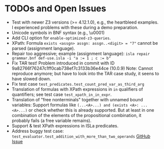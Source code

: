 # TODOs and Open Issues

- Test with newer Z3 versions (>= 4.12.1.0), e.g., the heartbleed examples. I experienced
  problems with these during a demo preparation.
- Unicode symbols in BNF syntax (e.g., \u0001)
- Add CLI option for `enable-optimized-z3-queries`.
- XPath: Formula `exists <assgn> assgn: assgn..<digit> = "7"` cannot be parsed
  (assignment language).
- Repair too aggressive; example (assignment language):
  `isla repair grammar.bnf def-use.isla -i "a := 1 ; c := b"`
- Fix TAR test! Problem introduced in commit with ID 9a82766f76247c1ff0cab738ef7c3133b36e44ce (10.0.9)
  Note: Cannot reproduce anymore; but have to look into the TAR case study, it seens to have slowed down.
- Fix test case `test_predicates.test_count_pred_var_as_third_arg`
- Translation of formulas with XPath expressions in `in` qualifiers of quantifiers; see test
  case `test_xpath_in_in_expr`.
- Translation of "free nonterminals" together with unnamed bound variables:
  Support formulas like `(...<A>...) and (exists <A>: ...<A>...)` or check
  whether this is already supported. But at least in one combination of the
  elements of the propositional combination, it probably fails (a free variable
  remains).
- Support & test XPath expressions in ISLa predicates.
- Address buggy test case: `test_evaluator.test_addition_with_more_than_two_operands`
  [GitHub Issue](https://github.com/rindPHI/isla/issues/2)
